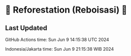 
# 🌳 Reforestation (Reboisasi) 🌲

## Last Updated

GitHub Actions time: Sun Jun  9 14:15:38 UTC 2024

Indonesia/Jakarta time: Sun Jun  9 21:15:38 WIB 2024

